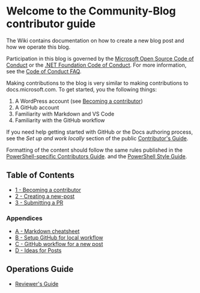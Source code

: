# Welcome to the Community-Blog contributor guide

The Wiki contains documentation on how to create a new blog post and how we operate this blog.

Participation in this blog is governed by the [Microsoft Open Source Code of Conduct][1] or the
[.NET Foundation Code of Conduct][2]. For more information, see the [Code of Conduct FAQ][3].

Making contributions to the blog is very similar to making contributions to docs.microsoft.com. To
get started, you the following things:

1. A WordPress account (see [Becoming a contributor][4])
1. A GitHub account
1. Familiarity with Markdown and VS Code
1. Familiarity with the GitHub workflow

If you need help getting started with GitHub or the Docs authoring process, see the _Set up and work
locally_ section of the public [Contributor's Guide][5].

Formatting of the content should follow the same rules published in the
[PowerShell-specific Contributors Guide][6]. and the [PowerShell Style Guide][7].

## Table of Contents

- [1 - Becoming a contributor][8]
- [2 - Creating a new-post][9]
- [3 - Submitting a PR][10]

### Appendices

- [A - Markdown cheatsheet][11]
- [B - Setup GitHub for local workflow][12]
- [C - GitHub workflow for a new post][13]
- [D - Ideas for Posts][14]

## Operations Guide

- [Reviewer's Guide][15]

<!-- link references -->
[1]: https://opensource.microsoft.com/codeofconduct/
[2]: https://dotnetfoundation.org/code-of-conduct
[3]: https://opensource.microsoft.com/codeofconduct/faq/
[4]: Becoming-a-contributor
[5]: https://docs.microsoft.com/contribute/get-started-setup-github
[6]: https://docs.microsoft.com/powershell/scripting/community/contributing/overview
[7]: https://docs.microsoft.com/powershell/scripting/community/contributing/powershell-style-guide
[8]: Becoming-a-contributor.md
[9]: Creating-a-new-post.md
[10]: Submitting-a-PR.md
[11]: Markdown-cheatsheet.md
[12]: Setup-GitHub-for-Local-Workflow.md
[13]: GitHub-workflow-for-new-post.md
[14]: Ideas-for-Posts.md
[15]: Reviewers-Guide.md
